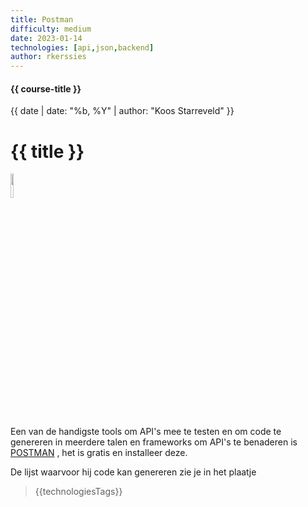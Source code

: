 ```yaml
---
title: Postman
difficulty: medium
date: 2023-01-14
technologies: [api,json,backend]
author: rkerssies
---
```


#### {{ course-title }}
{{ date | date: "%b, %Y" | author: "Koos Starreveld" }}

# {{ title }}

<img src="{{ '/_assets/_icons/postman.png' | url }}" style="width:10%;">

Een van de handigste tools om API's mee te testen en om code te genereren in meerdere talen en frameworks om API's te benaderen is [POSTMAN](https://www.postman.com/) , het is gratis en installeer deze.

De lijst waarvoor hij code kan genereren zie je in het plaatje

> {{technologiesTags}}
